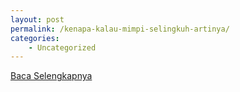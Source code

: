 ```yaml
---
layout: post
permalink: /kenapa-kalau-mimpi-selingkuh-artinya/
categories:
    - Uncategorized
---
```


[Baca Selengkapnya](/07)